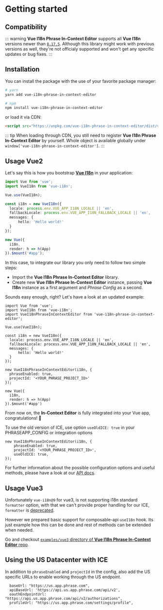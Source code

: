 # Getting started

## Compatibility

::: warning
**Vue I18n Phrase In-Context Editor** supports all **Vue I18n** versions newer than [`8.17.5`](https://github.com/kazupon/vue-i18n/releases/tag/v8.17.5). Although this library might work with previous versions as well, they're not officialy supported and won't get any specific updates or bug fixes.
:::

## Installation

You can install the package with the use of your favorite package manager:

```bash
# yarn
yarn add vue-i18n-phrase-in-context-editor

# npm
npm install vue-i18n-phrase-in-context-editor
```

or load it via CDN:

```html
<script src="https://unpkg.com/vue-i18n-phrase-in-context-editor/dist/vue-i18n-phrase-in-context-editor.umd.min.js"></script>
```

::: tip
When loading through CDN, you still need to register **Vue I18n Phrase In-Context Editor** by yourself. Whole [<Badge text="VueI18nPhraseInContextEditor" vertical="middle" />](../../api/#vuei18nphrase) object is available globally under ```window['vue-i18n-phrase-in-context-editor']```.
:::

## Usage Vue2

Let's say this is how you bootstrap [**Vue I18n**](https://github.com/kazupon/vue-i18n) in your application:

```typescript
import Vue from 'vue';
import VueI18n from 'vue-i18n';

Vue.use(VueI18n);

const i18n = new VueI18n({
  locale: process.env.VUE_APP_I18N_LOCALE || 'en',
  fallbackLocale: process.env.VUE_APP_I18N_FALLBACK_LOCALE || 'en',
  messages: {
      hello: 'Hello world!'
  }
});

new Vue({
  i18n,
  render: h => h(App)
}).$mount('#app');
```

In this case, to integrate our library you only need to follow two simple steps:

- Import the **Vue I18n Phrase In-Context Editor** library.
- Create new **Vue I18n Phrase In-Context Editor** instance, passing **Vue I18n** instance as a first argument and *Phrase Config* as a second.

Sounds easy enough, right? Let's have a look at an updated example:

```typescript{3,15-18}
import Vue from 'vue';
import VueI18n from 'vue-i18n';
import VueI18nPhraseInContextEditor from 'vue-i18n-phrase-in-context-editor';

Vue.use(VueI18n);

const i18n = new VueI18n({
  locale: process.env.VUE_APP_I18N_LOCALE || 'en',
  fallbackLocale: process.env.VUE_APP_I18N_FALLBACK_LOCALE || 'en',
  messages: {
      hello: 'Hello world!'
  }
});

new VueI18nPhraseInContextEditor(i18n, {
  phraseEnabled: true,
  projectId: '<YOUR_PHRASE_PROJECT_ID>'
});

new Vue({
  i18n,
  render: h => h(App)
}).$mount('#app')
```

From now on, the **In-Context Editor** is fully integrated into your Vue app, congratulations! :tada:

To use the old version of ICE, use option `useOldICE: true` in your PHRASEAPP_CONFIG or integration options
```
new VueI18nPhraseInContextEditor(i18n, {
    phraseEnabled: true,
    projectId: '<YOUR_PHRASE_PROJECT_ID>',
    useOldICE: true,
});
```

For further information about the possible configuration options and useful methods, please have a look at our [API docs](../../api).


## Usage Vue3

Unfortunately `vue-i18n@9` for vue3, is not supporting i18n standard `formatter` option, with that we can't provide proper handling for our ICE, `formatter` is [deprecated](https://vue-i18n.intlify.dev/api/legacy.html#formatter).

However we prepared basic support for composable-api `useI18n` hook. Its just example how this can be done and rest of methods can be extended when needed.

Go and checkout [`examples/vue3` directory of **Vue I18n Phrase In-Context Editor** repo](https://github.com/phrase/vue-i18n-phrase-in-context-editor/tree/master/examples/vue3).


## Using the US Datacenter with ICE

In addition to `phraseEnabled` and `projectId` in the config, also add the US specific URLs to enable working through the US endpoint.
```
  baseUrl: "https://us.app.phrase.com",
  apiBaseUrl: 'https://api.us.app.phrase.com/api/v2',
  oauthEndpointUrl: "https://api.us.app.phrase.com/api/v2/authorizations",
  profileUrl: "https://us.app.phrase.com/settings/profile",
```
